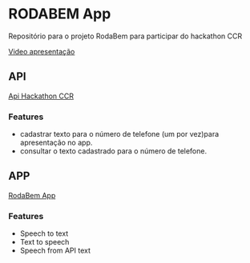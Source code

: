 # RODABEM App
Repositório para o projeto RodaBem para participar do hackathon CCR

[Video apresentação](https://youtu.be/aUW3HFfiaaA/)


## API

[Api Hackathon CCR](https://hackathon-ccr.azurewebsites.net/)

### Features
- cadastrar texto para o número de telefone (um por vez)para apresentação no app.
- consultar o texto cadastrado para o número de telefone.


## APP
[RodaBem App](https://xd.adobe.com/view/c8ea01eb-2819-4ce8-4d29-20f90683ff4d-bedb/screen/922a1739-23ca-4d81-af5f-a2838b79d288/)

### Features
- Speech to text
- Text to speech
- Speech from API text
